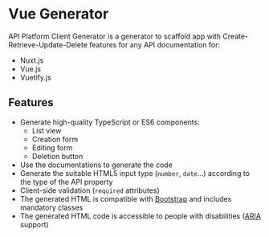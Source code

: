 # Vue Generator
API Platform Client Generator is a generator to scaffold app with Create-Retrieve-Update-Delete features for any API documentation for:

* Nuxt.js
* Vue.js
* Vuetify.js


## Features
* Generate high-quality TypeScript or ES6 components:
  * List view
  * Creation form
  * Editing form
  * Deletion button
* Use the documentations to generate the code
* Generate the suitable HTML5 input type (`number`, `date`...) according to the type of the API property
* Client-side validation (`required` attributes)
* The generated HTML is compatible with [Bootstrap](https://getbootstrap.com/) and includes mandatory classes
* The generated HTML code is accessible to people with disabilities ([ARIA](https://www.w3.org/WAI/intro/aria) support)

